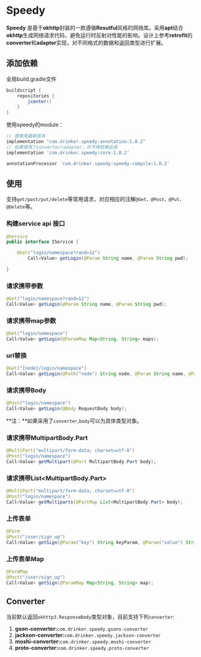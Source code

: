 # Speedy

**Speedy** 是基于**okhttp**封装的一款遵循**Resutful**风格的网络库。采用**apt**结合**okhttp**生成网络请求代码，避免运行时反射对性能的影响。设计上参考**retrofit**的**converter**和**adapter**实现，对不同格式的数据和返回类型进行扩展。

## 添加依赖

全局build.gradle文件

```groovy
buildscript {
    repositories {
        jcenter()
    }
}
```

使用speedy的module：

```groovy
// 替换成最新版本
implementation "com.drinker.speedy:annotation:1.0.2"
// 如果使用了converter/adapter，可不再依赖此库
implementation 'com.drinker.speedy:core:1.0.2'

annotationProcessor 'com.drinker.speedy:speedy-compile:1.0.2'
```

## 使用

支持`get/post/put/delete`等常用请求，对应相应的注解`@Get，@Post，@Put，@Delete`等。

### 构建service api 接口

```java
@Service
public interface IService {

    @Get("login/namespace?rand=12")
		Call<Value> getLogin(@Param String name, @Param String pwd);
    
}
```

### 请求携带参数

```java
@Get("login/namespace?rand=12")
Call<Value> getLogin(@Param String name, @Param String pwd);
```

### 请求携带map参数

```java
@Get("login/namespace")
Call<Value> getLogin(@ParamMap Map<String, String> maps);
```

### url替换

```java
@Get("{node}/login/namespace")
Call<Value> getLogin(@Path("node") String node, @Param String name, @Param String pwd);
```

### 请求携带Body

```java
@Post("login/namespace")
Call<Value> getLogin(@Body RequestBody body);
```

**注：**如果采用了`converter`,`body`可以为具体类型对象。

### 请求携带MultipartBody.Part

```java
@MultiPart("multipart/form-data; charset=utf-8")
@Post("login/namespace")
Call<Value> getMultipart(@Part MultipartBody.Part body);
```

### 请求携带List<MultipartBody.Part>

```java
@MultiPart("multipart/form-data; charset=utf-8")
@Post("login/namespace")
Call<Value> getMultiparts(@PartMap List<MultipartBody.Part> body);
```

### 上传表单

```java
@Form
@Post("/user/sign_up")
Call<Value> getSign(@Param("key") String keyParam, @Param("value") String value);
```

### 上传表单Map

```java
@FormMap
@Post("/user/sign_up")
Call<Value> getSign(@ParamMap Map<String, String> map);
```

## Converter

当前默认返回`okhttp3.ResponseBody`类型对象，目前支持下列`converter`:

1. **gson-converter:**`com.drinker.speedy.gsons-converter`
2. **jackson-converter:**`com.drinker.speedy.jackson-converter`
3. **moshi-converter:**`com.drinker.speedy.moshi-converter`
4. **proto-converter:**`com.drinker.speedy.proto-converter`

